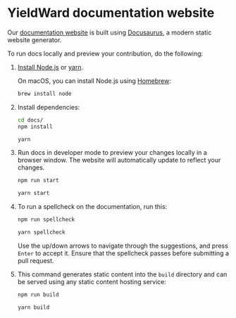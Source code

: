 # YieldWard documentation website

Our [documentation website](https://docs.yieldward.com) is built using [Docusaurus](https://docusaurus.io), a modern static website generator.

To run docs locally and preview your contribution, do the following:

1. [Install Node.js](https://nodejs.org/en/download/package-manager) or [yarn](https://yarnpkg.com/getting-started/install).

    On macOS, you can install Node.js using [Homebrew](https://brew.sh):

    ```bash
    brew install node
    ```

2. Install dependencies:

    ```bash
    cd docs/
    npm install
    ```

    ```bash
    yarn
    ```

3. Run docs in developer mode to preview your changes locally in a browser window. The website will automatically update to reflect your changes.

    ```bash
    npm run start
    ```

    ```bash
    yarn start
    ```

4. To run a spellcheck on the documentation, run this:

    ```bash
    npm run spellcheck
    ```

    ```bash
    yarn spellcheck
    ```

    Use the up/down arrows to navigate through the suggestions, and press `Enter` to accept it. Ensure that the spellcheck passes before submitting a pull request.

5. This command generates static content into the `build` directory and can be served using any static content hosting service:

    ```bash
    npm run build
    ```

    ```bash
    yarn build
    ```
